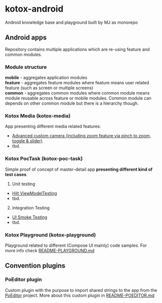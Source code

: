 # kotox-android

Android knowledge base and playground built by MJ as monorepo

## Android apps

Repository contains multiple applications which are re-using feature and common modules.

### Module structure

**mobile** - aggregates application modules  
**feature** - aggregates feature modules where feature means user related feature (such as screen or multiple screens)  
**common** - aggregates common modules where common module means module reusable across feature or mobile modules. Common module can depends on other common
module but there is a hierarchy though.  
  
### Kotox Media (kotox-media)

App presenting different media related features:

* [Advanced custom camera (including zoom feature via pinch to zoom, toggle & slider)](https://github.com/kotoMJ/kotox-android/tree/main/camera-ui/)
* tbd.

### Kotox PocTask (kotox-poc-task)

Simple proof of concept of master-detail app __presenting different kind of test cases__.

1. Unit testing

* [Hilt ViewModelTesting](https://github.com/kotoMJ/kotox-android/blob/main/kotox-mobile-task/src/test/kotlin/cz/kotox/task/list/ui/MainViewModelUnitTest.kt)
* tbd.

2. Integration Testing

* [UI Smoke Testing](https://github.com/kotoMJ/kotox-android/blob/main/kotox-mobile-task/src/androidTest/kotlin/cz/kotox/task/list/TaskMainScreenSmokeTest.kt)
* tbd.

### Kotox Playground (kotox-playground)

Playground related to different (Compose UI mainly) code samples.
For more info check [README-PLAYGROUND.md](./mobile/kotox-playground/README-PLAYGROUND.md)

## Convention plugins


### PoEditor plugin

Custom plugin with the purpose to import shared strings to the app from the [PoEditor](https://poeditor.com/projects/) project.
More about this custom plugin in [README-POEDITOR.md](./build-logic/README-POEDITOR.md)

